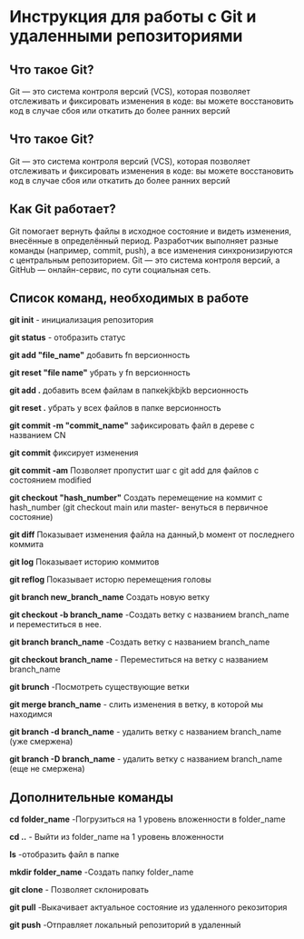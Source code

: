 # Инструкция для работы с Git и удаленными репозиториями 

## Что такое Git?
Git — это система контроля версий (VCS), которая позволяет отслеживать и фиксировать изменения в коде: вы можете восстановить код в случае сбоя или откатить до более ранних версий
## Что такое Git?
Git — это система контроля версий (VCS), которая позволяет отслеживать и фиксировать изменения в коде: вы можете восстановить код в случае сбоя или откатить до более ранних версий

## Как Git работает? 

Git помогает вернуть файлы в исходное состояние и видеть изменения, внесённые в определённый период. Разработчик выполняет разные команды (например, commit, push), а все изменения синхронизируются с центральным репозиторием. Git — это система контроля версий, а GitHub — онлайн-сервис, по сути социальная сеть.

## Список команд, необходимых в работе

**git init** - инициализация репозитория 

**git status** - отобразить статус

**git add "file_name"** добавить fn версионность 

**git reset "file name"** убрать у fn версионность 

**git add .** добавить всем файлам в папкеkjkbjkb версионность 

**git reset .** убрать у всех файлов в папке версионность 

**git commit -m "commit_name"** зафиксировать файл в дереве с названием CN

**git commit** фиксирует изменения 

**git commit -am** Позволяет пропустит шаг с git add  для файлов с состоянием modified 

**git checkout "hash_number"** Создать перемещение на коммит с hash_number (git checkout main или master- венуться в первичное состояние)

**git diff** Показывает изменения файла на данный,b момент от последнего коммита 

**git log** Показывает историю коммитов 

**git reflog** Показывает исторю перемещения головы 

**git branch new_branch_name** Создать новую ветку

**git checkout -b branch_name** -Создать ветку с названием branch_name и переместиться в нее.

**git branch branch_name** -Создать ветку с названием branch_name 

**git checkout branch_name** - Переместиться на ветку с названием branch_name 

**git brunch** -Посмотреть существующие ветки 

**git merge branch_name** - слить изменения в ветку, в которой мы находимся 


**git branch -d branch_name** - удалить ветку с названием branch_name (уже смержена)

**git branch -D branch_name** - удалить ветку с названием branch_name (еще не смержена)


## Дополнительные команды  

**cd folder_name** -Погрузиться на 1 уровень вложенности в folder_name 

**cd ..** - Выйти из folder_name на 1 уровень вложенности

**ls** -отобразить файл в папке 

**mkdir folder_name** -Создать папку folder_name 

**git clone** - Позволяет склонировать 

**git pull** -Выкачивает актуальное состояние из удаленного рекозитория 

**git push** -Отправляет локальный репозиторий в удаленный



